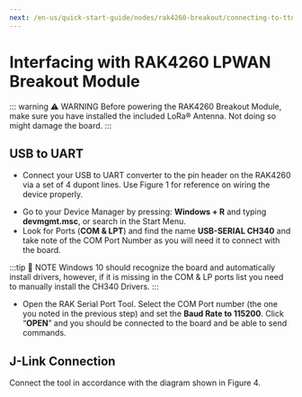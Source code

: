 ```yaml
---
next: /en-us/quick-start-guide/nodes/rak4260-breakout/connecting-to-ttn/
---
```


# Interfacing with RAK4260 LPWAN Breakout Module

::: warning ⚠️ WARNING
Before powering the RAK4260 Breakout Module, make sure you have installed the included LoRa® Antenna. Not doing so might damage the board.
:::

## USB to UART

- Connect your USB to UART converter to the pin header on the RAK4260 via a set of 4 dupont lines. Use Figure 1 for reference on wiring the device properly.

<rk-img
  src="/assets/images/quick-start-guide/rak4260-breakout/interfacing/powering-and-interfacing-with-the-board.png"
  width="100%"
  figure-number="1"
  caption="Powering up and interfacing with the board"
/>

- Go to your Device Manager by pressing: **Windows + R** and typing **devmgmt.msc**, or search in the Start Menu.
- Look for Ports (**COM & LPT**) and find the name **USB-SERIAL CH340** and take note of the COM Port Number as you will need it to connect with the board.

:::tip 📝 NOTE
Windows 10 should recognize the board and automatically install drivers, however, if it is missing in the COM & LP ports list you need to manually install the CH340 Drivers.
:::

<rk-img
  src="/assets/images/quick-start-guide/rak4260-breakout/interfacing/com-port-settings.png"
  width="75%"
  figure-number="2"
  caption="COM Port settings"
/>

- Open the RAK Serial Port Tool. Select the COM Port number (the one you noted in the previous step) and set the **Baud Rate to 115200**. Click “**OPEN**” and you should be connected to the board and be able to send commands.

<rk-img
  src="/assets/images/quick-start-guide/rak4260-breakout/interfacing/configuring-the-rak-serial-port-tool.png"
  width="75%"
  figure-number="3"
  caption="Configuring the RAK Serial Port Tool"
/>

## J-Link Connection

Connect the tool in accordance with the diagram shown in Figure 4.

<rk-img
  src="/assets/images/quick-start-guide/rak4260-breakout/interfacing/jlink-to-rak4260-breakout.png"
  width="75%"
  figure-number="4"
  caption="J-Link to RAK4260 LPWAN Breakout Module"
/>

<rk-img
  src="/assets/images/quick-start-guide/rak4260-breakout/interfacing/jlink-connection.png"
  width="75%"
  figure-number="5"
  caption="J-link connection"
/>
